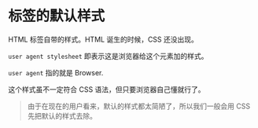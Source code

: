 # 标签的默认样式

HTML 标签自带的样式。HTML 诞生的时候，CSS 还没出现。

`user agent stylesheet` 即表示这是浏览器给这个元素加的样式。

`user agent` 指的就是 Browser.

这个样式虽不一定符合 CSS 语法，但只要浏览器自己懂就行了。

> 由于在现在的用户看来，默认的样式都太简陋了，所以我们一般会用 CSS 先把默认的样式去除。